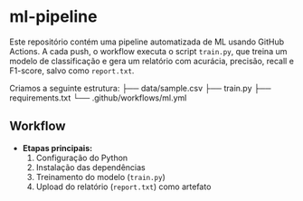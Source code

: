 # ml-pipeline

Este repositório contém uma pipeline automatizada de ML usando GitHub Actions. A cada push, o workflow executa o script `train.py`, que treina um modelo de classificação e gera um relatório com acurácia, precisão, recall e F1-score, salvo como `report.txt`.

Criamos a seguinte estrutura:
├── data/sample.csv
├── train.py
├── requirements.txt
└── .github/workflows/ml.yml

## Workflow
- **Etapas principais:**
  1. Configuração do Python
  2. Instalação das dependências
  3. Treinamento do modelo (`train.py`)
  4. Upload do relatório (`report.txt`) como artefato
